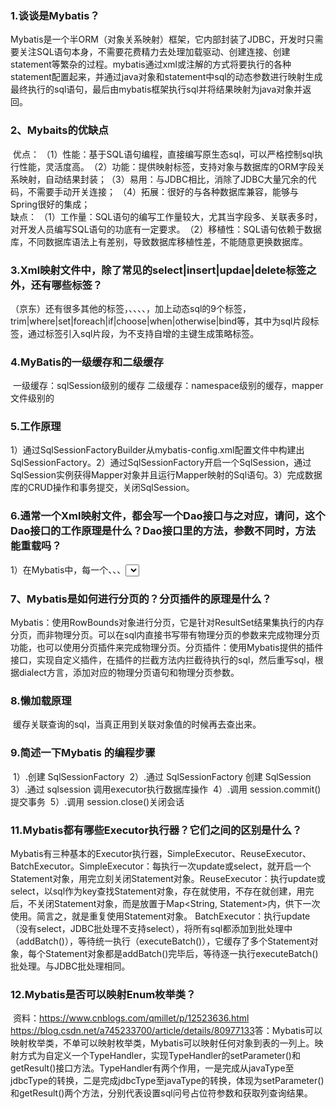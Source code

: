 ### 1.谈谈是Mybatis？

​	Mybatis是一个半ORM（对象关系映射）框架，它内部封装了JDBC，开发时只需要关注SQL语句本身，不需要花费精力去处理加载驱动、创建连接、创建statement等繁杂的过程。
​	mybatis通过xml或注解的方式将要执行的各种statement配置起来，并通过java对象和statement中sql的动态参数进行映射生成最终执行的sql语句，最后由mybatis框架执行sql并将结果映射为java对象并返回。

### 2、Mybaits的优缺点

​	优点：
​	（1）性能：基于SQL语句编程，直接编写原生态sql，可以严格控制sql执行性能，灵活度高。
​	（2）功能：提供映射标签，支持对象与数据库的ORM字段关系映射，自动结果封装；
​	（3）易用：与JDBC相比，消除了JDBC大量冗余的代码，不需要手动开关连接；
​	（4）拓展：很好的与各种数据库兼容，能够与Spring很好的集成；
​	
​	缺点：
​	（1）工作量：SQL语句的编写工作量较大，尤其当字段多、关联表多时，对开发人员编写SQL语句的功底有一定要求。
​	（2）移植性：SQL语句依赖于数据库，不同数据库语法上有差别，导致数据库移植性差，不能随意更换数据库。

### 3.Xml映射文件中，除了常见的select|insert|updae|delete标签之外，还有哪些标签？

（京东）还有很多其他的标签，<resultMap>、<parameterMap>、<sql>、<include>、<selectKey>，加上动态sql的9个标签，trim|where|set|foreach|if|choose|when|otherwise|bind等，其中<sql>为sql片段标签，通过<include>标签引入sql片段，<selectKey>为不支持自增的主键生成策略标签。

### 4.MyBatis的一级缓存和二级缓存

​	一级缓存：sqlSession级别的缓存
​	二级缓存：namespace级别的缓存，mapper文件级别的

### 5.工作原理

​	1）通过SqlSessionFactoryBuilder从mybatis-config.xml配置文件中构建出SqlSessionFactory。
​	2）通过SqlSessionFactory开启一个SqlSession，通过SqlSession实例获得Mapper对象并且运行Mapper映射的Sql语句。
​	3）完成数据库的CRUD操作和事务提交，关闭SqlSession。

### 6.通常一个Xml映射文件，都会写一个Dao接口与之对应，请问，这个Dao接口的工作原理是什么？Dao接口里的方法，参数不同时，方法能重载吗？

​	1）在Mybatis中，每一个<insert>、<delete>、<update>、<select>标签，都会被解析为一个MapperStatement对象。
​		Mapper 接口的工作原理是JDK动态代理，Mybatis运行时会使用JDK动态代理为Mapper接口生成代理对象proxy，代理对象会拦截接口方法，转而执行MapperStatement所代表的sql，然后将sql执行结果返回。
​	2）Mapper接口里的方法，是不能重载的，因为是使用 全限名+方法名 的保存和寻找策略。
​	

### 7、Mybatis是如何进行分页的？分页插件的原理是什么？

​	Mybatis：使用RowBounds对象进行分页，它是针对ResultSet结果集执行的内存分页，而非物理分页。可以在sql内直接书写带有物理分页的参数来完成物理分页功能，也可以使用分页插件来完成物理分页。
​	分页插件：使用Mybatis提供的插件接口，实现自定义插件，在插件的拦截方法内拦截待执行的sql，然后重写sql，根据dialect方言，添加对应的物理分页语句和物理分页参数。

### 8.懒加载原理

​	缓存关联查询的sql，当真正用到关联对象值的时候再去查出来。

### 9.简述一下Mybatis 的编程步骤

​	1）.创建 SqlSessionFactory
​	2）.通过 SqlSessionFactory 创建 SqlSession
​	3）.通过 sqlsession 调用executor执行数据库操作
​	4）.调用 session.commit()提交事务
​	5）.调用 session.close()关闭会话

### 11.Mybatis都有哪些Executor执行器？它们之间的区别是什么？

​	Mybatis有三种基本的Executor执行器，SimpleExecutor、ReuseExecutor、BatchExecutor。
​	SimpleExecutor：每执行一次update或select，就开启一个Statement对象，用完立刻关闭Statement对象。
​	ReuseExecutor：执行update或select，以sql作为key查找Statement对象，存在就使用，不存在就创建，用完后，不关闭Statement对象，而是放置于Map<String, Statement>内，供下一次使用。简言之，就是重复使用Statement对象。
​	BatchExecutor：执行update（没有select，JDBC批处理不支持select），将所有sql都添加到批处理中（addBatch()），等待统一执行（executeBatch()），它缓存了多个Statement对象，每个Statement对象都是addBatch()完毕后，等待逐一执行executeBatch()批处理。与JDBC批处理相同。

### 12.Mybatis是否可以映射Enum枚举类？

​	资料：https://www.cnblogs.com/qmillet/p/12523636.html
​		https://blog.csdn.net/a745233700/article/details/80977133
​	答：Mybatis可以映射枚举类，不单可以映射枚举类，Mybatis可以映射任何对象到表的一列上。映射方式为自定义一个TypeHandler，实现TypeHandler的setParameter()和getResult()接口方法。TypeHandler有两个作用，一是完成从javaType至jdbcType的转换，二是完成jdbcType至javaType的转换，体现为setParameter()和getResult()两个方法，分别代表设置sql问号占位符参数和获取列查询结果。